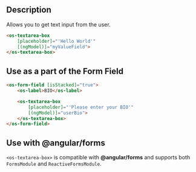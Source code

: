 ## Description

Allows you to get text input from the user.

```html
<os-textarea-box
    [placeholder]="'Hello World'"
    [(ngModel)]="myValueField">
</os-textarea-box>
```

## Use as a part of the Form Field

```html
<os-form-field [isStacked]="true">
    <os-label>BIO</os-label>

    <os-textarea-box
        [placeholder]="'Please enter your BIO'"
        [(ngModel)]="userBio">
    </os-textarea-box>
</os-form-field>
```

## Use with **@angular/forms**

`<os-textarea-box>` is compatible with **@angular/forms** and supports both `FormsModule` and `ReactiveFormsModule`.
